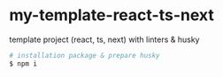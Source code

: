 # my-template-react-ts-next
template project (react, ts, next) with linters &amp; husky 

```bash
# installation package & prepare husky
$ npm i
```
